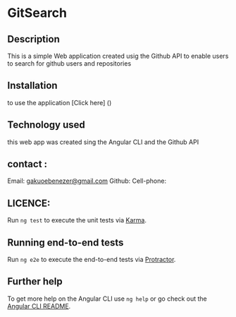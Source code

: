 #  GitSearch


## Description

This is a simple Web application  created usig the Github API to enable users to search  for github users and repositories 
## Installation

to use the application [Click here] ()

## Technology used

this web app was created sing the Angular CLI and the Github API


## contact :

Email: gakuoebenezer@gmail.com
Github:
Cell-phone:

## LICENCE:


Run `ng test` to execute the unit tests via [Karma](https://karma-runner.github.io).

## Running end-to-end tests

Run `ng e2e` to execute the end-to-end tests via [Protractor](http://www.protractortest.org/).

## Further help


To get more help on the Angular CLI use `ng help` or go check out the [Angular CLI README](https://github.com/angular/angular-cli/blob/master/README.md).
